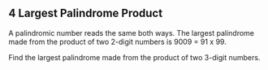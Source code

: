 ## 4 Largest Palindrome Product

A palindromic number reads the same both ways. The largest palindrome made from the product of two 2-digit numbers is
9009 = 91 x 99.

Find the largest palindrome made from the product of two
3-digit numbers.
